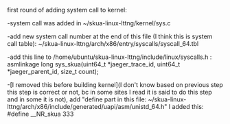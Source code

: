 first round of adding system call to kernel:

-system call was added in ~/skua-linux-lttng/kernel/sys.c 

-add new system call number at the end of this file (I think this is system call table):
 ~/skua-linux-lttng/arch/x86/entry/syscalls/syscall_64.tbl

-add this line to /home/ubuntu/skua-linux-lttng/include/linux/syscalls.h : asmlinkage long sys_skua(uint64_t *jaeger_trace_id, uint64_t *jaeger_parent_id, size_t count);

-[I removed this before building kernel](I don't know based on previous step this step is correct or not, bc in some sites I read it is said to do this step and in some it is not), add "define part in this file:
~/skua-linux-lttng/arch/x86/include/generated/uapi/asm/unistd_64.h" I added this:  #define __NR_skua 333


